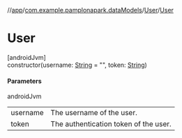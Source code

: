 //[app](../../../index.md)/[com.example.pamplonapark.dataModels](../index.md)/[User](index.md)/[User](-user.md)

# User

[androidJvm]\
constructor(username: [String](https://kotlinlang.org/api/latest/jvm/stdlib/kotlin/-string/index.html) = &quot;&quot;, token: [String](https://kotlinlang.org/api/latest/jvm/stdlib/kotlin/-string/index.html))

#### Parameters

androidJvm

| | |
|---|---|
| username | The username of the user. |
| token | The authentication token of the user. |
